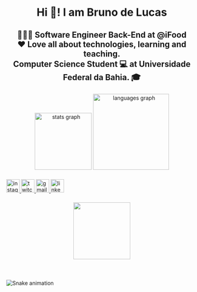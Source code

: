 <h1 align="center">Hi 👋! I am Bruno de Lucas</h1>

###

<h2 align="center">👩🏾‍💻 Software Engineer Back-End at  @iFood
<br>❤️ Love all about technologies, learning and teaching.<br> Computer Science Student 💻 at Universidade Federal da Bahia. 🎓<br>

###

<div align="center">
  <img src="https://github-readme-stats.vercel.app/api?hide_title=false&hide_rank=false&show_icons=true&include_all_commits=true&count_private=true&disable_animations=false&theme=react&locale=en&hide_border=false&username=brunodelucasbarbosa" height="150" alt="stats graph"  />
  <img src="https://github-readme-stats.vercel.app/api/top-langs?locale=en&hide_title=false&layout=compact&card_width=320&langs_count=8&theme=react&hide_border=false&username=brunodelucasbarbosa" height="200" alt="languages graph"  />
</div>

###
<div align="left">
  <a href="https://www.instagram.com/o_brunobarbosa" target="_blank">
    <img src="https://img.shields.io/static/v1?message=Instagram&logo=instagram&label=&color=E4405F&logoColor=white&labelColor=&style=for-the-badge" height="35" alt="instagram logo"  />
  </a>
  <a href="https://www.twitch.tv/baianodende" target="_blank">
    <img src="https://img.shields.io/static/v1?message=Twitch&logo=twitch&label=&color=9146FF&logoColor=white&labelColor=&style=for-the-badge" height="35" alt="twitch logo"  />
  </a>

  <a href="mailto: brunnobarbosas@gmail.com" target="_blank">
    <img src="https://img.shields.io/static/v1?message=Gmail&logo=gmail&label=&color=D14836&logoColor=white&labelColor=&style=for-the-badge" height="35" alt="gmail logo"  />
  </a>
  <a href="https://www.linkedin.com/in/brunodelucasbarbosa/" target="_blank">
    <img src="https://img.shields.io/static/v1?message=LinkedIn&logo=linkedin&label=&color=0077B5&logoColor=white&labelColor=&style=for-the-badge" height="35" alt="linkedin logo"  />
  </a>

</div>

###

<div align="center">
  <img height="150" src="https://c.tenor.com/SFd4oYw_RrQAAAAC/darth-vader-star-wars.gif"  />
</div>

###

<br clear="both">

![Snake animation](https://github.com/brunodelucasbarbosa/brunodelucasbarbosa/blob/output/github-contribution-grid-snake.svg)

###

